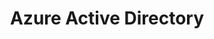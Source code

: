 ---
title: Azure Active Directory
menuIcon: https://raw.githubusercontent.com/walkxcode/dashboard-icons/main/png/azure.png
---